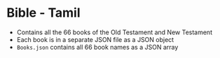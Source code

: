 # Bible - Tamil

+ Contains all the 66 books of the Old Testament and New Testament
+ Each book is in a separate JSON file as a JSON object
+ `Books.json` contains all 66 book names as a JSON array
